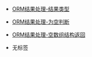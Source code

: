 - [ORM结果处理-结果类型](/docs/核心组件/数据库ORM/ORM结果处理/ORM结果处理-结果类型)
- [ORM结果处理-为空判断](/docs/核心组件/数据库ORM/ORM结果处理/ORM结果处理-为空判断)
- [ORM结果处理-空数组结构返回](/docs/核心组件/数据库ORM/ORM结果处理/ORM结果处理-空数组结构返回)

- 无标签